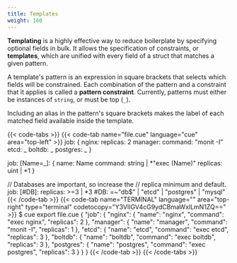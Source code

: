 ```yaml
---
title: Templates
weight: 160
---
```


**Templating** is a highly effective way to reduce boilerplate
by specifying optional fields in bulk.
It allows the specification of constraints, or **templates**,
which are unified with every field of a struct that matches a given pattern.

A template's pattern is an expression in square brackets that selects which
fields will be constrained.
Each combination of the pattern and a constraint that it applies is called a
**pattern constraint**.
Currently, patterns must either be instances of `string`, or must be top (`_`).

Including an alias in the pattern's square brackets makes the label of each
matched field available inside the template.

{{< code-tabs >}}
{{< code-tab name="file.cue" language="cue" area="top-left" >}}
job: {
	nginx: replicas:  2
	manager: command: "monit -I"
	etcd:     _
	boltdb:   _
	postgres: _
}

job: [Name=_]: {
	name:     Name
	command:  string | *"exec \(Name)"
	replicas: uint | *1
}

// Databases are important, so increase the
// replica minimum and default.
job: [#DB]: replicas: >=3 | *3
#DB: =~"db$" | "etcd" | "postgres" | "mysql"
{{< /code-tab >}}
{{< code-tab name="TERMINAL" language="" area="top-right" type="terminal" codetocopy="Y3VlIGV4cG9ydCBmaWxlLmN1ZQ==" >}}
$ cue export file.cue
{
    "job": {
        "nginx": {
            "name": "nginx",
            "command": "exec nginx",
            "replicas": 2
        },
        "manager": {
            "name": "manager",
            "command": "monit -I",
            "replicas": 1
        },
        "etcd": {
            "name": "etcd",
            "command": "exec etcd",
            "replicas": 3
        },
        "boltdb": {
            "name": "boltdb",
            "command": "exec boltdb",
            "replicas": 3
        },
        "postgres": {
            "name": "postgres",
            "command": "exec postgres",
            "replicas": 3
        }
    }
}
{{< /code-tab >}}
{{< /code-tabs >}}

